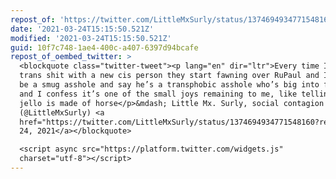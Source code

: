 ```yaml
---
repost_of: 'https://twitter.com/LittleMxSurly/status/1374694934771548160'
date: '2021-03-24T15:15:50.521Z'
modified: '2021-03-24T15:15:50.521Z'
guid: 10f7c748-1ae4-400c-a407-6397d94bcafe
repost_of_oembed_twitter: >
  <blockquote class="twitter-tweet"><p lang="en" dir="ltr">Every time I talk
  trans shit with a new cis person they start fawning over RuPaul and I get to
  be a smug asshole and say he’s a transphobic asshole who’s big into fracking
  and I confess it’s one of the small joys remaining to me, like telling a vegan
  jello is made of horse</p>&mdash; Little Mx. Surly, social contagion
  (@LittleMxSurly) <a
  href="https://twitter.com/LittleMxSurly/status/1374694934771548160?ref_src=twsrc%5Etfw">March
  24, 2021</a></blockquote>

  <script async src="https://platform.twitter.com/widgets.js"
  charset="utf-8"></script>
---
```

 
